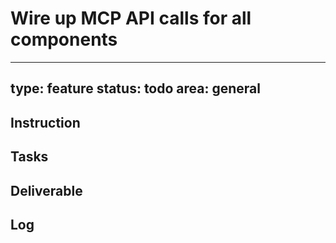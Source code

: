 # Wire up MCP API calls for all components

---
type: feature
status: todo
area: general
---


## Instruction

## Tasks

## Deliverable

## Log
